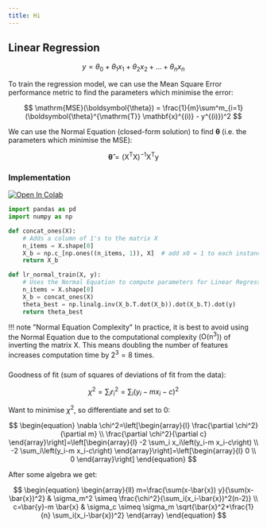 ```yaml
---
title: Hi
---
```


## Linear Regression

$$
y = \theta_0 + \theta_1 x_1 + \theta_2 x_2 + ... + \theta_n x_n
$$

To train the regression model, we can use the Mean Square Error performance metric to find the parameters which minimise the error:

$$
\mathrm{MSE}(\boldsymbol{\theta}) = \frac{1}{m}\sum^m_{i=1}(\boldsymbol{\theta}^{\mathrm{T}} \mathbf{x}^{(i)} - y^{(i)})^2
$$

We can use the Normal Equation (closed-form solution) to find $\boldsymbol{\theta}$ (i.e. the parameters which minimise the MSE):

$$
\boldsymbol{\hat{\theta}} = (\boldsymbol{\mathrm{X}}^{\mathrm{T}} \boldsymbol{\mathrm{X}})^{-1} \boldsymbol{\mathrm{X}}^{\mathrm{T}} \boldsymbol{\mathrm{y}}
$$

### Implementation

[![Open In Colab](https://colab.research.google.com/assets/colab-badge.svg)](https://colab.research.google.com/github/googlecolab/colabtools/blob/master/notebooks/colab-github-demo.ipynb)

```python
import pandas as pd
import numpy as np

def concat_ones(X):
    # Adds a column of 1's to the matrix X
    n_items = X.shape[0]
    X_b = np.c_[np.ones((n_items, 1)), X]  # add x0 = 1 to each instance
    return X_b 

def lr_normal_train(X, y):
    # Uses the Normal Equation to compute parameters for Linear Regression
    n_items = X.shape[0]
    X_b = concat_ones(X)
    theta_best = np.linalg.inv(X_b.T.dot(X_b)).dot(X_b.T).dot(y)
    return theta_best
```
!!! note "Normal Equation Complexity"
    In practice, it is best to avoid using the Normal Equation due to the computational complexity ($\mathrm{O}(\mathrm{n}^3)$) of inverting the matrix $\boldsymbol{\mathrm{X}}$. This means doubling the number of features increases computation time by $2^3 = 8$ times.


###

Goodness of fit (sum of squares of deviations of fit from the data):

$$
\chi^2 = \sum_i r_i^2 = \sum_i (y_i - mx_i - c)^2
$$

Want to minimise $\chi^2$, so differentiate and set to 0:

$$
\begin{equation}
\nabla \chi^2=\left[\begin{array}{l}
\frac{\partial \chi^2}{\partial m} \\
\frac{\partial \chi^2}{\partial c}
\end{array}\right]=\left[\begin{array}{l}
-2 \sum_i x_i\left(y_i-m x_i-c\right) \\
-2 \sum_i\left(y_i-m x_i-c\right)
\end{array}\right]=\left[\begin{array}{l}
0 \\
0
\end{array}\right]
\end{equation}
$$

After some algebra we get:

$$
\begin{equation}
\begin{array}{ll}
m=\frac{\sum(x-\bar{x}) y}{\sum(x-\bar{x})^2} & \sigma_m^2 \simeq \frac{\chi^2}{\sum_i(x_i-\bar{x})^2(n-2)} \\
c=\bar{y}-m \bar{x} & \sigma_c \simeq \sigma_m \sqrt{\bar{x}^2+\frac{1}{n} \sum_i(x_i-\bar{x})^2}
\end{array}
\end{equation}
$$




<!-- Give table overview comparison of pros and cons for normal equation etc. -->
<!-- Custom diagrams and gifs -->
<!-- !!! note "From scratch implementation"
!!! note "Library implementation"
!!! note "Example dataset"
!!! note "TL;DR"
!!! note "Further resources"



### Logistic Regression

### Decision Trees

### Random Forests

### Support Vector Machines (SVM's)

### Naïve Bayes

### k-Nearest Neighbors

### k-means

### Principal Component Analysis

### Neural Networks -->
